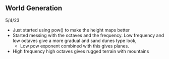## World Generation

5/4/23 
- Just started using pow()  to make the height maps better 
- Started messing with the octaves and the frequency. Low frequency and low octaves give a more gradual and sand dunes type look,
  - Low pow exponent combined with this gives planes. 
- High frequency high octaves gives rugged terrain with mountains  